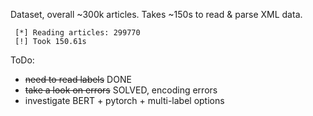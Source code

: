 Dataset, overall ~300k articles.
Takes ~150s to read & parse XML data.

```
 [*] Reading articles: 299770
 [!] Took 150.61s
```

ToDo:
- ~~need to read labels~~ DONE
- ~~take a look on errors~~ SOLVED, encoding errors
- investigate BERT + pytorch + multi-label options
